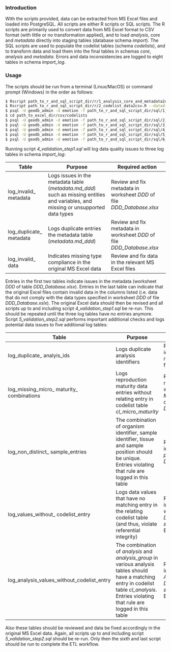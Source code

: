 ### Introduction

With the scripts provided, data can be extracted from MS Excel files and loaded into PostgreSQL. All scripts are either R scripts or SQL scripts. The R scripts are primarily used to convert data from MS Excel format to CSV format (with little or no transformation applied), and to load *analysis*, core and *metadata* directly into staging tables (database schema *import*). The SQL scripts are used to populate the codelist tables (schema *codelists*), and to transform data and load them into the final tables in schemas *core*, *analysis* and *metadata*. Errors and data inconsistencies are logged to eight tables in schema *import\_log*.

### Usage

The scripts should be run from a terminal (Linux/MacOS) or command prompt (Windows) in the order as follows:

```bash
$ Rscript path_to_r_and_sql_script_dir/r/1_analysis_core_and_metadata2csv_and_pg.R --datadir=path_to_excel_dir --db=emotion --host=localhost --port=5432 --user=geodb_admin --pw=xxxxxxxx
$ Rscript path_to_r_and_sql_script_dir/r/2_codelist_data2csv.R --datadir=path_to_excel_dir
$ psql -U geodb_admin -d emotion -f path_to_r_and_sql_script_dir/sql/1_empty_tables.sql
$ cd path_to_excel_dir/csv/codelists
$ psql -U geodb_admin -d emotion -f path_to_r_and_sql_script_dir/sql/2_load_codelist_data.sql
$ psql -U geodb_admin -d emotion -f path_to_r_and_sql_script_dir/sql/3_load_metadata.sql
$ psql -U geodb_admin -d emotion -f path_to_r_and_sql_script_dir/sql/4_validation_step1.sql
$ psql -U geodb_admin -d emotion -f path_to_r_and_sql_script_dir/sql/5_validation_step2.sql
$ psql -U geodb_admin -d emotion -f path_to_r_and_sql_script_dir/sql/6_load_core_and_analysis_data.sql
```

Running script *4\_validation\_step1.sql* will log data quality issues to three log tables in schema *import_log*:

| Table                     | Purpose                                                      | Required action                                              |
| ------------------------- | ------------------------------------------------------------ | ------------------------------------------------------------ |
| log\_invalid\_ metadata   | Logs issues in the metadata table (*metadata.md\_ddd*) such as missing entities and variables, and missing or unsupported data types | Review and fix metadata in worksheet *DDD* of file *DDD\_Database.xlsx* |
| log\_duplicate\_ metadata | Logs duplicate entries the metadata table (*metadata.md\_ddd*) | Review and fix metadata in worksheet *DDD* of file *DDD\_Database.xlsx* |
| log\_invalid\_ data       | Indicates missing type compliance in the original MS Excel data | Review and fix data in the relevant MS Excel files           |

Entries in the first two tables indicate issues in the metadata (worksheet *DDD* of table *DDD\_Database.xlsx*). Entries in the last table can indicate that the original Excel files contain invalid data in the columns listed (i.e. data that do not comply with the data types specified in worksheet *DDD* of file *DDD_Database.xslx*). The original Excel data should then be revised and all scripts up to and including script *4\_validation\_step1.sql* be re-run. This should be repeated until the three log tables have no entries anymore. Script *5\_validation\_step2.sql* performs important additional checks and logs potential data issues to five additional log tables:

| Table                                           | Purpose                                                      | Required action                                              |
| ----------------------------------------------- | ------------------------------------------------------------ | ------------------------------------------------------------ |
| log\_duplicate\_ analyis\_ids                   | Logs duplicate analysis identifiers                          | Review and fix identifiers in the relating MS Excel file(s)  |
| log\_missing\_micro\_ maturity\_ combinations   | Logs reproduction maturity data entries without relating entry in codelist table *cl\_micro\_maturity* | Review and add the required entry to worksheet *MICRO\_MATURITY* of file *DDD\_Database.xlsx* |
| log\_non\_distinct\_ sample\_entries            | The combination of organism identifier, sample identifier, tissue and sample position should be unique. Entries violating that rule are logged in this table | Review and fix data in worksheet *preparation* of file *Data\_Prep.xslx* |
| log\_values\_without\_ codelist\_entry          | Logs data values that have no matching entry in the relating codelist table (and thus, violate referential integrity) | Review and fix data in the codelist worksheets of file *DDD\_Database.xslx* and the relating MS Excel files |
| log\_analysis\_values\_without\_codelist\_entry | The combination of *analysis* and *analysis\_group* in various analysis tables should have a matching entry in codelist table *cl\_analysis*. Entries violating that rule are logged in this table | Review and fix data in worksheet *ANALYSIS* of file *DDD\_Database.xslx* and the relating MS Excel files |

Also these tables should be reviewed and data be fixed accordingly in the original MS Excel data. Again, all scripts up to and including script *5\_validation\_step2.sql* should be re-run. Only then the sixth and last script should be run to complete the ETL workflow.

